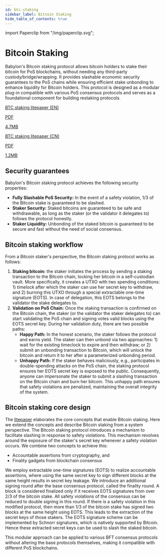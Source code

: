 ```yaml
---
id: btc-staking
sidebar_label: Bitcoin Staking
hide_table_of_contents: true
---
```


import Paperclip from "/img/paperclip.svg";

# Bitcoin Staking

Babylon's Bitcoin staking protocol allows bitcoin holders to stake their bitcoin for PoS blockchains, without needing any third-party custody/bridge/wrapping.
It provides slashable economic security guarantees to the PoS chains while ensuring efficient stake unbonding to enhance liquidity for Bitcoin holders.
This protocol is designed as a modular plug-in compatible with various PoS consensus protocols and serves as a foundational component for building restaking protocols.

<div class="pdf-file-banner">
  <a class="link" target="_blank" href="/papers/btc_staking_litepaper(EN).pdf">
    <div class="icon-holder">
      <Paperclip class="icon" alt="paper clip" />
    </div>
    <div class="info">
      <p class="title">BTC staking litepaper (EN)</p>
      <p class="subtitle">PDF</p>
    </div>
    <p class="size">4.7MB</p>
  </a>
  <a class="link" target="_blank" href="/papers/btc_staking_litepaper(CN).pdf">
    <div class="icon-holder">
      <Paperclip class="icon" alt="paper clip" />
    </div>
    <div class="info">
      <p class="title">BTC staking litepaper (CN)</p>
      <p class="subtitle">PDF</p>
    </div>
    <p class="size">1.2MB</p>
  </a>
</div>

## Security guarantees

Babylon's Bitcoin staking protocol achieves the following security properties:

- **Fully Slashable PoS Security:** In the event of a safety violation, 1/3 of the Bitcoin stake is guaranteed to be slashed.
- **Staker Security:** Staked bitcoins are guaranteed to be safe and withdrawable, as long as the staker (or the validator it delegates to) follows the protocol honestly.
- **Staker Liquidity:** Unbonding of the staked bitcoin is guaranteed to be secure and fast without the need of social consensus.

## Bitcoin staking workflow

From a Bitcoin staker's perspective, the Bitcoin staking protocol works as follows:

1. **Staking bitcoin:** the staker initiates the process by sending a staking transaction to the Bitcoin chain, locking her bitcoin in a self-custodian vault. More specifically, it creates a UTXO with two spending conditions: 1) timelock after which the staker can use her secret key to withdraw, and 2) burning this UTXO through a special extractable one-time signature (EOTS). In case of delegation, this EOTS belongs to the validator the stake delegates to.
2. **Validation on PoS Chain:** Once the staking transaction is confirmed on the Bitcoin chain, the staker (or the validator the staker delegates to) can start validating the PoS chain and signing votes valid blocks using the EOTS secret key. During her validation duty, there are two possible paths:
   - **Happy Path:** In the honest scenario, the staker follows the protocol and earns yield. The staker can then unbond via two approaches: 1) wait for the existing timeclock to expire and then withdraw; or 2) submit an unbonding transaction to Bitcoin, which will unlock the bitcoin and return it to her after a parameterized unbonding period.
   - **Unhappy Path:** If the staker behaves maliciously, e.g., participates in double-spending attacks on the PoS chain, the staking protocol ensures her EOTS secret key is exposed to the public. Consequently, anyone can impersonate the staker to submit a slashing transaction on the Bitcoin chain and burn her bitcoin. This unhappy path ensures that safety violations are penalized, maintaining the overall integrity of the system.

## Bitcoin staking core design

The [litepaper](/papers/btc_staking_litepaper.pdf) elaborates the core concepts that enable Bitcoin staking. Here we extend the concepts and describe Bitcoin staking from a system perspective.
The Bitcoin staking protocol introduces a mechanism to facilitate slashing in response to safety violations.
This mechanism revolves around the exposure of the staker's secret key whenever a safety violation occurs.
We combine two concepts to achieve this:

- Accountable assertions from cryptography, and
- Finality gadgets from blockchain consensus

We employ extractable one-time signatures (EOTS) to realize accountable assertions, where using the same secret key to sign different blocks at the same height results in secret key leakage.
We introduce an additional signing round after the base consensus protocol, called the finality round. A block is considered finalized only if it receives EOTS signatures from over 2/3 of the bitcoin stake.
All safety violations of the consensus can be reduced to double signing in this round.
If there is a safety violation in this modified protocol, then more than 1/3 of the bitcoin stake has signed two blocks at the same height using EOTS.
This leads to the extraction of the secret keys of those stakers.
The EOTS signature scheme can be implemented by Schnorr signatures, which is natively supported by Bitcoin.
Hence these extracted secret keys can be used to slash the staked bitcoin.

This modular approach can be applied to various BFT consensus protocols without altering the base protocols themselves, making it compatible with different PoS blockchains.
